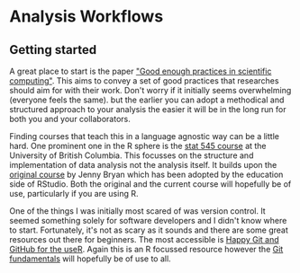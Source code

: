 # Analysis Workflows

## Getting started

A great place to start is the paper 
["Good enough practices in scientific computing"](https://doi.org/10.1371/journal.pcbi.1005510).
This aims to convey a set of good practices that researches should aim for with
their work.  Don't worry if it initially seems overwhelming (everyone feels the
same).  but the earlier you can adopt a methodical and structured approach to
your analysis the easier it will be in the long run for both you and your
collaborators.

Finding courses that teach this in a language agnostic way can be a little hard.
One prominent one in the R sphere is the [stat 545 course](https://stat545.stat.ubc.ca/)
at the University of British Columbia.  This focusses on the structure and 
implementation of data analysis not the analysis itself.  It builds upon the
[original course](https://stat545.com/) by Jenny Bryan which has been adopted by the education side of
RStudio.  Both the original and the current course
will hopefully be of use, particularly if you are using R.

One of the things I was initially most scared of was version control. It seemed
something solely for software developers and I didn't know where to start.
Fortunately, it's not as scary as it sounds and there are some great resources
out there for beginners.  The most accessible is
[Happy Git and GitHub for the useR](https://happygitwithr.com/).  Again this is
an R focussed resource however the [Git fundamentals](https://happygitwithr.com/git-intro.html)
will hopefully be of use to all.